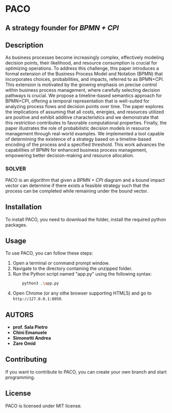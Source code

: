 # PACO 
## A strategy founder for *BPMN + CPI* 

## Description

As business processes become increasingly complex, effectively modeling decision points, their likelihood, and resource consumption is crucial for optimizing operations. 
To address this challenge, this paper introduces a formal extension of the Business Process Model and Notation (BPMN) that incorporates choices, probabilities, and impacts, referred to as BPMN+CPI. This extension is motivated by the growing emphasis on precise control within business process management, where carefully selecting decision pathways is crucial. We propose a timeline-based semantics approach for BPMN+CPI, offering a temporal representation that is well-suited for analyzing process flows and decision points over time. The paper explores the implications of assuming that all costs, energies, and resources utilized are positive and exhibit additive characteristics and we demonstrate that this restriction contributes to favorable computational properties. Finally, the paper illustrates the role of probabilistic decision models in resource management through real-world examples. We implemented a tool capable of determining the existence of a strategy based on a timeline-based encoding of the process and a specified threshold. This work advances the capabilities of BPMN for enhanced business process management, empowering better decision-making and resource allocation.

### SOLVER
PACO is an algorithm that given a *BPMN + CPI*  diagram and a bound impact vector can determine if there exists a feasible strategy such that the process can be completed while remaining under the bound vector.


## Installation

To install PACO, you need to download the folder, install the required python packages.

## Usage

To use PACO, you can  follow these steps:
1. Open a terminal or command prompt window.
2. Navigate to the directory containing the unzipped folder.
3. Run the Python script named "app.py" using the following syntax: 
    ```bash
        python3 .\app.py
    ```
4. Open Chrome (or any othe  browser supporting HTML5) and go to `http://127.0.0.1:8050`.

## AUTORS

* **prof. Sala Pietro**
* **Chini Emanuele**
* **Simonetti Andrea**
* **Zare Omid**

## Contributing

If you want to contribute to PACO, you can create your own branch and start programming.

## License

PACO is licensed under MIT license.
